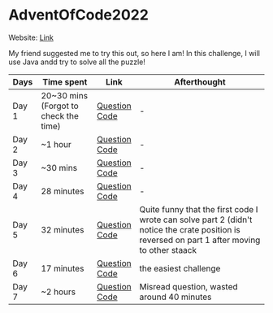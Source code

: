 # AdventOfCode2022

Website: [Link](https://adventofcode.com/)

My friend suggested me to try this out, so here I am! In this challenge, I will use Java andd try to solve all the puzzle!

| Days | Time spent | Link | Afterthought |
| ---- | --------- | ----- | --------- |
| Day 1 | 20~30 mins (Forgot to check the time) | [Question](https://adventofcode.com/2022/day/1)<br />[Code](src/main/java/com/gmail/legamemc/adventofcode2022/questions/Day1.java) | -
| Day 2 | ~1 hour | [Question](https://adventofcode.com/2022/day/2)<br />[Code](src/main/java/com/gmail/legamemc/adventofcode2022/questions/Day2.java) |-
| Day 3 | ~30 mins | [Question](https://adventofcode.com/2022/day/3)<br />[Code](src/main/java/com/gmail/legamemc/adventofcode2022/questions/Day3.java) |-
| Day 4 | 28 minutes | [Question](https://adventofcode.com/2022/day/4)<br />[Code](src/main/java/com/gmail/legamemc/adventofcode2022/questions/Day4.java) |-
| Day 5 | 32 minutes | [Question](https://adventofcode.com/2022/day/5)<br />[Code](src/main/java/com/gmail/legamemc/adventofcode2022/questions/Day5.java) | Quite funny that the first code I wrote can solve part 2 (didn't notice the crate position is reversed on part 1 after moving to other staack
| Day 6 | 17 minutes | [Question](https://adventofcode.com/2022/day/6)<br />[Code](src/main/java/com/gmail/legamemc/adventofcode2022/questions/Day6.java) | the easiest challenge 
| Day 7 | ~2 hours | [Question](https://adventofcode.com/2022/day/7)<br />[Code](src/main/java/com/gmail/legamemc/adventofcode2022/questions/Day7.java) | Misread question, wasted around 40 minutes
